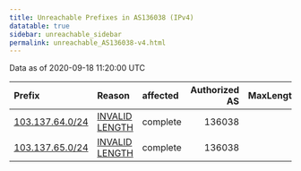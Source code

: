 ```yaml
---
title: Unreachable Prefixes in AS136038 (IPv4)
datatable: true
sidebar: unreachable_sidebar
permalink: unreachable_AS136038-v4.html
---
```


Data as of 2020-09-18 11:20:00 UTC


<div class="datatable-begin"></div>

| Prefix                                                   | Reason                                                                                                     | affected   |   Authorized AS |   MaxLength | Anchor                                       |   unreachable /24s |
|:---------------------------------------------------------|:-----------------------------------------------------------------------------------------------------------|:-----------|----------------:|------------:|:---------------------------------------------|-------------------:|
| [103.137.64.0/24](https://stat.ripe.net/103.137.64.0/24) | [INVALID LENGTH](https://rpki-validator.ripe.net/announcement-preview?asn=AS136038&prefix=103.137.64.0/24) | complete   |          136038 |           0 | [APNIC](unreachable_APNIC_RPKI_Root-v4.html) |                  1 |
| [103.137.65.0/24](https://stat.ripe.net/103.137.65.0/24) | [INVALID LENGTH](https://rpki-validator.ripe.net/announcement-preview?asn=AS136038&prefix=103.137.65.0/24) | complete   |          136038 |           0 | [APNIC](unreachable_APNIC_RPKI_Root-v4.html) |                  1 |

<div class="datatable-end"></div>